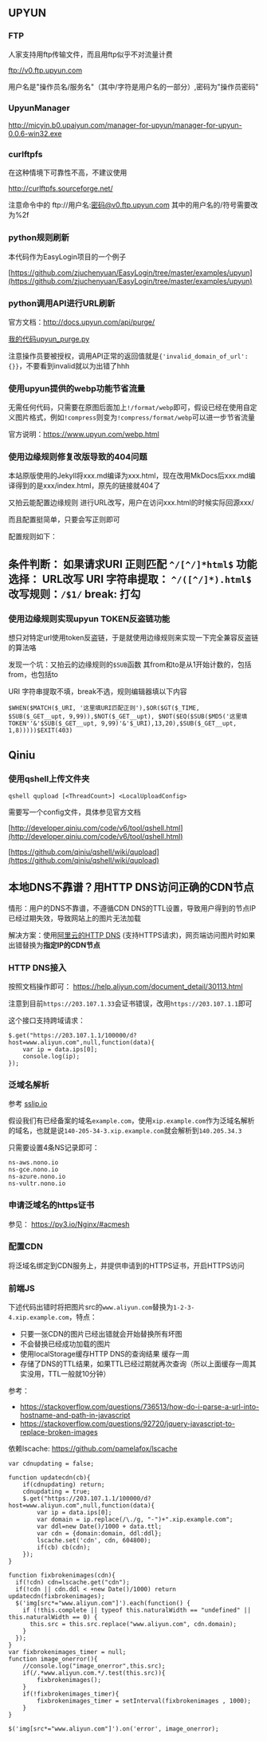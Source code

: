 

## UPYUN

### FTP

人家支持用ftp传输文件，而且用ftp似乎不对流量计费

ftp://v0.ftp.upyun.com 

用户名是"操作员名/服务名"（其中/字符是用户名的一部分）,密码为"操作员密码"

### UpyunManager

http://micyin.b0.upaiyun.com/manager-for-upyun/manager-for-upyun-0.0.6-win32.exe


### curlftpfs

在这种情境下可靠性不高，不建议使用

http://curlftpfs.sourceforge.net/

注意命令中的 ftp://用户名:密码@v0.ftp.upyun.com 其中的用户名的/符号需要改为%2f

### python规则刷新

本代码作为EasyLogin项目的一个例子

[https://github.com/zjuchenyuan/EasyLogin/tree/master/examples/upyun](https://github.com/zjuchenyuan/EasyLogin/tree/master/examples/upyun)

### python调用API进行URL刷新

官方文档：http://docs.upyun.com/api/purge/

[我的代码upyun_purge.py](code/upyun_purge.py)

注意操作员要被授权，调用API正常的返回值就是`{'invalid_domain_of_url': {}}`，不要看到invalid就以为出错了hhh

### 使用upyun提供的webp功能节省流量

无需任何代码，只需要在原图后面加上`!/format/webp`即可，假设已经在使用自定义图片格式，例如`!compress`则变为`!compress/format/webp`可以进一步节省流量

官方说明：https://www.upyun.com/webp.html

### 使用边缘规则修复改版导致的404问题

本站原版使用的Jekyll将xxx.md编译为xxx.html，现在改用MkDocs后xxx.md编译得到的是xxx/index.html，原先的链接就404了

又拍云能配置边缘规则 进行URL改写，用户在访问xxx.html的时候实际回源xxx/

而且配置挺简单，只要会写正则即可

配置规则如下：

条件判断： 如果请求URI 正则匹配 `^/[^/]*html$`
功能选择： URL改写
    URI 字符串提取： `^/([^/]*).html$`
    改写规则：`/$1/`
break: 打勾
----

### 使用边缘规则实现upyun TOKEN反盗链功能

想只对特定url使用token反盗链，于是就使用边缘规则来实现一下完全兼容反盗链的算法咯

发现一个坑：又拍云的边缘规则的`$SUB`函数 其from和to是从1开始计数的，包括from，也包括to

URI 字符串提取不填，break不选，规则编辑器填以下内容

```
$WHEN($MATCH($_URI, '这里填URI匹配正则'),$OR($GT($_TIME, $SUB($_GET__upt, 9,99)),$NOT($_GET__upt), $NOT($EQ($SUB($MD5('这里填TOKEN''&'$SUB($_GET__upt, 9,99)'&'$_URI),13,20),$SUB($_GET__upt, 1,8)))))$EXIT(403)
```

## Qiniu

### 使用qshell上传文件夹

    qshell qupload [<ThreadCount>] <LocalUploadConfig>

需要写一个config文件，具体参见官方文档

[http://developer.qiniu.com/code/v6/tool/qshell.html](http://developer.qiniu.com/code/v6/tool/qshell.html)

[https://github.com/qiniu/qshell/wiki/qupload](https://github.com/qiniu/qshell/wiki/qupload)

## 本地DNS不靠谱？用HTTP DNS访问正确的CDN节点

情形：用户的DNS不靠谱，不遵循CDN DNS的TTL设置，导致用户得到的节点IP已经过期失效，导致网站上的图片无法加载

解决方案：使用[阿里云的HTTP DNS](https://help.aliyun.com/document_detail/30102.html) (支持HTTPS请求)，网页端访问图片时如果出错替换为**指定IP的CDN节点**

### HTTP DNS接入

按照文档操作即可： https://help.aliyun.com/document_detail/30113.html

注意到目前`https://203.107.1.33`会证书错误，改用`https://203.107.1.1`即可

这个接口支持跨域请求：

```
$.get("https://203.107.1.1/100000/d?host=www.aliyun.com",null,function(data){
    var ip = data.ips[0];
    console.log(ip);
});
```

### 泛域名解析

参考 [sslip.io](https://sslip.io)

假设我们有已经备案的域名`example.com`，使用`xip.example.com`作为泛域名解析的域名，也就是说`140-205-34-3.xip.example.com`就会解析到`140.205.34.3`

只需要设置4条NS记录即可：

```
ns-aws.nono.io
ns-gce.nono.io
ns-azure.nono.io
ns-vultr.nono.io
```

### 申请泛域名的https证书

参见： https://py3.io/Nginx/#acmesh

### 配置CDN

将泛域名绑定到CDN服务上，并提供申请到的HTTPS证书，开启HTTPS访问

### 前端JS

下述代码出错时将把图片src的`www.aliyun.com`替换为`1-2-3-4.xip.example.com`，特点：

- 只要一张CDN的图片已经出错就会开始替换所有坏图
- 不会替换已经成功加载的图片
- 使用localStorage缓存HTTP DNS的查询结果 缓存一周
- 存储了DNS的TTL结果，如果TTL已经过期就再次查询（所以上面缓存一周其实没用，TTL一般就10分钟）

参考： 

- https://stackoverflow.com/questions/736513/how-do-i-parse-a-url-into-hostname-and-path-in-javascript
- https://stackoverflow.com/questions/92720/jquery-javascript-to-replace-broken-images

依赖lscache: https://github.com/pamelafox/lscache

```
var cdnupdating = false;

function updatecdn(cb){
    if(cdnupdating) return;
    cdnupdating = true;
    $.get("https://203.107.1.1/100000/d?host=www.aliyun.com",null,function(data){
        var ip = data.ips[0];
        var domain = ip.replace(/\./g, "-")+".xip.example.com";
        var ddl=new Date()/1000 + data.ttl;
        var cdn = {domain:domain, ddl:ddl};
        lscache.set('cdn', cdn, 604800);
        if(cb) cb(cdn);
    });
}

function fixbrokenimages(cdn){
  if(!cdn) cdn=lscache.get("cdn");
  if(!cdn || cdn.ddl < +new Date()/1000) return updatecdn(fixbrokenimages);
  $('img[src*="www.aliyun.com"]').each(function() {
    if (!this.complete || typeof this.naturalWidth == "undefined" || this.naturalWidth == 0) {
      this.src = this.src.replace("www.aliyun.com", cdn.domain);
    }
  });
}
var fixbrokenimages_timer = null;
function image_onerror(){
    //console.log("image_onerror",this.src);
    if(/.*www.aliyun.com.*/.test(this.src)){
        fixbrokenimages();
    }
    if(!fixbrokenimages_timer){
        fixbrokenimages_timer = setInterval(fixbrokenimages , 1000);
    }
}

$('img[src*="www.aliyun.com"]').on('error', image_onerror);
```